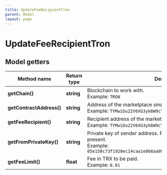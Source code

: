 ```yaml
---
title: UpdateFeeRecipientTron
parent: Model
layout: page
---
```


# UpdateFeeRecipientTron

## Model getters

Method name | Return type | Description | Notes
------------ | ------------- | ------------- | -------------
**getChain()** | **string** | Blockchain to work with. <br>Example: `TRON` |
**getContractAddress()** | **string** | Address of the marketplace smart contract. <br>Example: `TYMwiDu22V6XG3yk6W9cTVBz48okKLRczh` |
**getFeeRecipient()** | **string** | Recipient address of the marketplace fee. <br>Example: `TYMwiDu22V6XG3yk6W9cTVBz48okKLRczh` |
**getFromPrivateKey()** | **string** | Private key of sender address. Private key, or signature Id must be present. <br>Example: `05e150c73f1920ec14caa1e0b6aa09940899678051a78542840c2668ce5080c2` |
**getFeeLimit()** | **float** | Fee in TRX to be paid. <br>Example: `0.01` |

